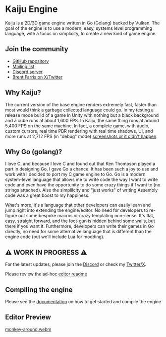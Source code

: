 # Kaiju Engine
Kaiju is a 2D/3D game engine written in Go (Golang) backed by Vulkan. The goal of the engine is to use a modern, easy, systems level programming language, with a focus on simplicity, to create a new kind of game engine.

## Join the community
- [GitHub repository](https://github.com/KaijuEngine/kaiju)
- [Mailing list](https://www.freelists.org/list/kaijuengine)
- [Discord server](https://discord.gg/8rFPEu8U52)
- [Brent Farris on X/Twitter](https://twitter.com/ShieldCrush)

## Why Kaiju?
The current version of the base engine renders extremely fast, faster than most would think a garbage collected language could go. In my testing a release mode build of a game in Unity with nothing but a black background and a cube runs at about 1,600 FPS. In Kaiju, the same thing runs at around 5,400 FPS on the same machine. In fact, a complete game, with audio, custom cursors, real time PBR rendering with real time shadows, UI, and more runs at 2,712 FPS (in "debug" mode) [screenshots or it didn't happen](https://x.com/ShieldCrush/status/1943516032674537958).

## Why Go (golang)?
I love C, and because I love C and found out that Ken Thompson played a part in designing Go, I gave Go a chance. It has been such a joy to use and work with I decided to port my C game engine to Go. Go is a modern system-level language that allows me to write code the way I want to write code and even have the opportunity to do some crazy things if I want to (no strings attached). Also the simplilcity and "just works" of writing Assembly code was a great boost to my happiness.

What's more, it's a language that other developers can easily learn and jump right into extending the engine/editor. No need for developers to re-figure out some bespoke macros or crazy templating non-sense. It's flat, easy, straight forward, and the foot-gun is hidden behind some walls, but there if you want it. Furthermore, developers can write their games in Go directly, no need for some alternative language that is different than the engine code (but we'll include Lua for modding).

## ⚠️ WORK IN PROGRESS ⚠️
For the latest updates, please join the [Discord](https://discord.gg/HYj7Dh7ke3) or check my [Twitter/X](https://twitter.com/ShieldCrush).

Please review the ad-hoc [editor readme](https://github.com/KaijuEngine/kaiju/blob/master/src/editor/README.md)

## Compiling the engine
Please see the [documentation](https://kaijuengine.org/engine_developers/build_from_source/) on how to get started and compile the engine

## Editor Preview
[monkey-around.webm](https://github.com/user-attachments/assets/fb4ff322-0c5b-49bb-afe8-b2659689618a)
